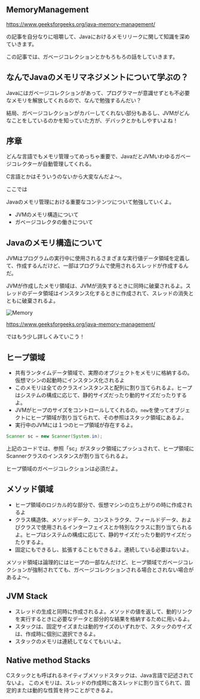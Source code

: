 ## MemoryManagement

https://www.geeksforgeeks.org/java-memory-management/

の記事を自分なりに咀嚼して、Javaにおけるメモリリークに関して知識を深めていきます。

この記事では、ガベージコレクションとかもろもろの話をしていきます。

## なんでJavaのメモリマネジメントについて学ぶの？

Javaにはガベージコレクションがあって、プログラマーが意識せずとも不必要なメモリを解放してくれるので、なんで勉強するんだい？

結局、ガベージコレクションがカバーしてくれない部分もあるし、JVMがどんなことをしているのかを知っていた方が、デバックとかもしやすいよね！

## 序章

どんな言語でもメモリ管理ってめっちゃ重要で、JavaだとJVMいわゆるガベージコレクターが自動管理してくれる。

C言語とかはそういうのないから大変なんだよ〜。

ここでは

Javaのメモリ管理における重要なコンテンツについて勉強していくよ。

* JVMのメモリ構造について
* ガベージコレクタの働きについて

## Javaのメモリ構造について

JVMはプログラムの実行中に使用されるさまざまな実行値データ領域を定義して、作成するんだけど、一部はプログラムで使用されるスレッドが作成するんだ。

JVMが作成したメモリ領域は、JVMが消失するときに同時に破棄されるよ。スレッドのデータ領域はインスタンス化するときに作成されて、スレッドの消失とともに破棄されるよ。

![Memory](https://user-images.githubusercontent.com/105257856/204286431-1c33d8ab-a5e0-435c-9c0a-e5163d8c65f6.png)

https://www.geeksforgeeks.org/java-memory-management/

ではもう少し詳しくみていこう！

## ヒープ領域

* 共有ランタイムデータ領域で、実際のオブジェクトをメモリに格納するの。仮想マシンの起動時にインスタンス化されるよ
* このメモリは全てのクラスインスタンスと配列に割り当てられるよ。ヒープはシステムの構成に応じて、静的サイズだったり動的サイズだったりするよ。
* JVMがヒープのサイズをコントロールしてくれるの。`new`を使ってオブジェクトにヒープ領域が割り当てられて、その参照はスタック領域にあるよ。
* 実行中のJVMには１つのヒープ領域が存在するよ。

```Java
Scanner sc = new Scanner(System.in);
```

上記のコードでは、参照「sc」がスタック領域にプッシュされて、ヒープ領域にScannerクラスのインスタンスが割り当てられるよ。

ヒープ領域のガベージコレクションは必須だよ。

## メソッド領域

* ヒープ領域のロジカル的な部分で、仮想マシンの立ち上がりの時に作成されるよ
* クラス構造体、メソッドデータ、コンストラクタ、フィールドデータ、およびクラスで使用されるインターフェイスとか特別なクラスに割り当てられるよ。ヒープはシステムの構成に応じて、静的サイズだったり動的サイズだったりするよ。
* 固定にもできるし、拡張することもできるよ。連続している必要はないよ。

メソッド領域は論理的にはヒープの一部なんだけど、ヒープ領域でガベージコレクションが強制されてても、ガベージコレクションされる場合とされない場合があるよ〜。

## JVM Stack

* スレッドの生成と同時に作成されるよ。メソッドの値を返して、動的リンクを実行するときに必要なデータと部分的な結果を格納するために用いるよ。
* スタックは、固定サイズまたは動的サイズのいずれかで、スタックのサイズは、作成時に個別に選択できるよ。
* スタックのメモリは連続してなくてもいいよ。

## Native method Stacks

Cスタックとも呼ばれるネイティブメソッドスタックは、Java言語で記述されてないよ。
このメモリは、スレッドの作成時に各スレッドに割り当てられて、固定的または動的な性質を持つことができるよ。

## 



